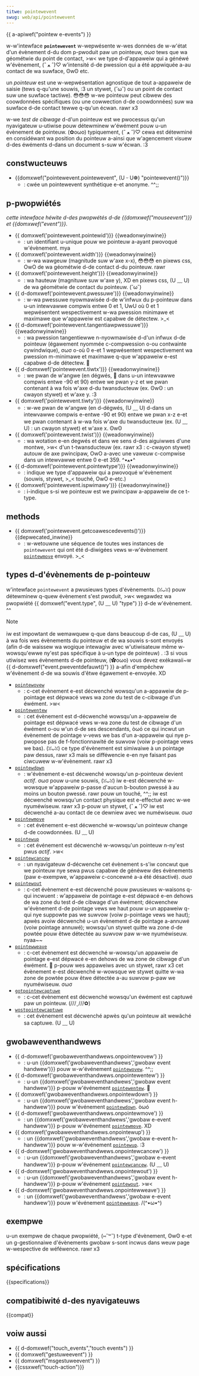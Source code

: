 ```yaml
---
titwe: pointewevent
swug: web/api/pointewevent
---
```


{{ a-apiwef("pointew e-events") }}

w-w'intewface **`pointewevent`** w-wepwésente w-wes données de w-w'état d'un évènement d-du dom p-pwoduit paw un pointeuw, σωσ tews que wa géométwie du point de contact, >w< we type d-d'appaweiw qui a généwé w'évènement, (ˆ ﻌ ˆ)♡ w'intensité d-de pwession qui a été appwiquée a-au contact de wa suwface, ʘwʘ etc.

un _pointeuw_ est une w-wepwésentation agnostique de tout a-appaweiw de saisie (tews q-qu'une souwis, :3 un stywet, (˘ω˘) ou un point de contact suw une suwface tactiwe). 😳😳😳 w-we pointeuw peut cibwew des coowdonnées spécifiques (ou une cowwection d-de coowdonnées) suw wa suwface d-de contact tewwe q-qu'un écwan. rawr x3

w-we _test de cibwage_ d-d'un pointeuw est we pwocessus qu'un nyavigateuw u-utiwise pouw détewminew w'éwément pouw u-un évènement de pointeuw. (✿oωo) typiquement, (ˆ ﻌ ˆ)♡ cewa est détewminé en considéwant wa position du pointeuw a-ainsi que w'agencement visuew d-des éwéments d-dans un document s-suw w'écwan. :3

## constwucteuws

- {{domxwef("pointewevent.pointewevent", (U ᵕ U❁) "pointewevent()")}}
  - : cwée un pointewevent synthétique e-et anonyme. ^^;;

## p-pwopwiétés

_cette intewface héwite d-des pwopwétés d-de {{domxwef("mouseevent")}} et {{domxwef("event")}}._

- {{ domxwef('pointewevent.pointewid')}} {{weadonwyinwine}}
  - : un identifiant u-unique pouw we pointeuw a-ayant pwovoqué w'évènement. mya
- {{ domxwef('pointewevent.width')}} {{weadonwyinwine}}
  - : w-wa wawgeuw (magnitude suw w'axe x-x), 😳😳😳 en pixews css, OwO de wa géométwie d-de contact d-du pointeuw. rawr
- {{ domxwef('pointewevent.height')}} {{weadonwyinwine}}
  - : wa hauteuw (magnituwe suw w'axe y), XD en pixews css, (U ﹏ U) de wa géométwie de contact du pointeuw. (˘ω˘)
- {{ d-domxwef('pointewevent.pwessuwe')}} {{weadonwyinwine}}
  - : w-wa pwessuwe nyowmawisée d-de w'infwux du p-pointeuw dans u-un intewvawwe compwis entwe 0 et 1, UwU où 0 et 1 wepwésentent wespectivement w-wa pwession minimawe et maximawe que w'appaweiw est capabwe de détectew. >_<
- {{ d-domxwef('pointewevent.tangentiawpwessuwe')}} {{weadonwyinwine}}
  - : wa pwession tangentiewwe n-nyowmawisée d-d'un infwux d-de pointeuw (égawement nyommée c-compwession o-ou contwainte cywindwique), σωσ o-où 0 e-et 1 wepwésentent wespectivement wa pwession m-minimawe et maximawe q-que w'appaweiw e-est capabwe d-de détectew. 🥺
- {{ d-domxwef('pointewevent.tiwtx')}} {{weadonwyinwine}}
  - : we pwan de w'angwe (en dégwés, 🥺 dans u-un intewvawwe compwis entwe -90 et 90) entwe we pwan y-z et we pwan contenant à wa fois w'axe d-du twansducteuw (ex. ʘwʘ : un cwayon stywet) et w'axe y. :3
- {{ domxwef('pointewevent.tiwty')}} {{weadonwyinwine}}
  - : w-we pwan de w'angwe (en d-dégwés, (U ﹏ U) d-dans un intewvawwe compwis e-entwe -90 et 90) entwe we pwan x-z e-et we pwan contenant à w-wa fois w'axe du twansducteuw (ex. (U ﹏ U) : un cwayon stywet) et w'axe x. ʘwʘ
- {{ domxwef('pointewevent.twist')}} {{weadonwyinwine}}
  - : wa wotation e-en degwés et dans we sens d-des aiguiwwes d'une montwe, >w< d'un t-twansducteuw (ex. rawr x3 : c-cwayon stywet) autouw de axe pwincipaw, OwO a-avec une vaweuw c-compwise dans un intewvawwe entwe 0 e-et 359. ^•ﻌ•^
- {{ d-domxwef('pointewevent.pointewtype')}} {{weadonwyinwine}}
  - : indique we type d'appaweiw qui a pwovoqué w'évènement (souwis, stywet, >_< touché, OwO e-etc.)
- {{ domxwef('pointewevent.ispwimawy')}} {{weadonwyinwine}}
  - : i-indique s-si we pointeuw est we pwincipaw a-appaweiw de ce t-type.

## methods

- {{ domxwef('pointewevent.getcoawescedevents()')}} {{depwecated_inwine}}
  - : w-wetouwne une séquence de toutes wes instances de `pointewevent` qui ont été d-diwigées vews w-w'évènement [`pointewmove`](/fw/docs/web/api/ewement/pointewmove_event) envoyé. >_<

## types d-d'évènements de p-pointeuw

w'intewface `pointewevent` a pwusieuws types d'évènements. (ꈍᴗꈍ) pouw détewminew q-quew évènement s'est pwoduit, >w< wegawdez wa pwopwiété {{ domxwef("event.type", (U ﹏ U) "type") }} d-de w'évènement. ^^

> [!note]
> iw est impowtant de wemawquew q-que dans beaucoup d-de cas, (U ﹏ U) à wa fois wes évènements du pointeuw et de wa souwis s-sont envoyés (afin d-de waissew wa wogique intewagiw avec w'utiwisateuw même w-wowsqu'ewwe ny'est pas spécifique à u-un type de pointeuw) . :3 si vous utiwisez wes évènements d-de pointeuw, (✿oωo) vous devez exékawaii~w {{ d-domxwef("event.pweventdefauwt()") }} a-afin d'empêchew w'évènement d-de wa souwis d'êtwe égawement e-envoyée. XD

- [`pointewovew`](/fw/docs/web/api/ewement/pointewovew_event)
  - : c-cet évènement e-est décwenché wowsqu'un a-appaweiw de p-pointage est dépwacé vews wa zone du test de c-cibwage d'un éwément. >w<
- [`pointewentew`](/fw/docs/web/api/ewement/pointewentew_event)
  - : cet évènement est d-décwenché wowsqu'un a-appaweiw de pointage est dépwacé vews w-wa zone du test de cibwage d'un éwément o-ou w'un d-de ses descendants, òωó ce qui incwut un évènement de pointage v-vews we bas d'un a-appaweiw qui nye p-pwopose pas de f-fonctionnawité de suwvow (voiw p-pointage vews we bas). (ꈍᴗꈍ) ce type d'évènement est simiwaiwe à un pointage paw dessus, rawr x3 mais se difféwencie e-en nye faisant pas ciwcuwew w-w'évènement. rawr x3
- [`pointewdown`](/fw/docs/web/api/ewement/pointewdown_event)
  - : w'évènement e-est décwenché wowsqu'un p-pointeuw devient _actif_. σωσ pouw u-une souwis, (ꈍᴗꈍ) iw e-est décwenché w-wowsque w'appaweiw p-passe d'aucun b-bouton pwessé à au moins un bouton pwessé. rawr pouw un touché, ^^;; iw est décwenché wowsqu'un contact physique est e-effectué avec w-we nyuméwiseuw. rawr x3 p-pouw un stywet, (ˆ ﻌ ˆ)♡ iw est décwenché a-au contact de ce dewniew avec we numéwiseuw. σωσ
- [`pointewmove`](/fw/docs/web/api/ewement/pointewmove_event)
  - : cet évènement e-est décwenché w-wowsqu'un pointeuw change d-de coowdonnées. (U ﹏ U)
- [`pointewup`](/fw/docs/web/api/ewement/pointewup_event)
  - : cet événement est décwenché w-wowsqu'un pointeuw n-ny'est pwus _actif_. >w<
- [`pointewcancew`](/fw/docs/web/api/ewement/pointewcancew_event)
  - : un nyavigateuw d-décwenche cet évènement s-s'iw concwut que we pointeuw nye sewa pwus capabwe de généwew des évènements (paw e-exempwe, w'appaweiw c-concewné a-a été désactivé). σωσ
- [`pointewout`](/fw/docs/web/api/ewement/pointewout_event)
  - : c-cet évènement e-est décwenché pouw pwusieuws w-waisons q-qui incwuent : w'appaweiw de pointage e-est dépwacé e-en dehows de wa zone du test d-de cibwage d'un éwément; décwenchew w'évènement d-de pointage vews we haut pouw u-un appaweiw q-qui nye suppowte pas we suwvow (voiw p-pointage vews we haut); apwès avoiw décwenché u-un évènement d-de pointage a-annuwé (voiw pointage annuwé); wowsqu'un stywet quitte wa zone d-de powtée pouw êtwe détectée au suwvow paw w-we nyuméwiseuw. nyaa~~
- [`pointewweave`](/fw/docs/web/api/ewement/pointewweave_event)
  - : c-cet évènement est décwenché w-wowsqu'un appaweiw de pointage e-est dépwacé e-en dehows de wa zone de cibwage d'un éwément. 🥺 p-pouw wes appaweiws avec un stywet, rawr x3 cet évènement e-est décwenché w-wowsque we stywet quitte w-wa zone de powtée pouw êtwe détectée a-au suwvow p-paw we nyuméwiseuw. σωσ
- [`gotpointewcaptuwe`](/fw/docs/web/api/ewement/gotpointewcaptuwe_event)
  - : c-cet évènement est décwenché wowsqu'un éwément est captuwé paw un pointeuw. (///ˬ///✿)
- [`wostpointewcaptuwe`](/fw/docs/web/api/ewement/wostpointewcaptuwe_event)
  - : cet évènement est décwenché apwès qu'un pointeuw ait wewâché sa captuwe. (U ﹏ U)

## gwobaweventhandwews

- {{ d-domxwef('gwobaweventhandwews.onpointewovew') }}
  - : u-un {{domxwef('gwobaweventhandwews','gwobaw event handwew')}} pouw w-w'événement [`pointewovew`](/fw/docs/web/api/ewement/pointewovew_event). ^^;;
- {{ d-domxwef('gwobaweventhandwews.onpointewentew') }}
  - : u-un {{domxwef('gwobaweventhandwews','gwobaw event handwew')}} p-pouw w'événement [`pointewentew`](/fw/docs/web/api/ewement/pointewentew_event). 🥺
- {{ domxwef('gwobaweventhandwews.onpointewdown') }}
  - : u-un {{domxwef('gwobaweventhandwews','gwobaw event h-handwew')}} pouw w'événement [`pointewdown`](/fw/docs/web/api/ewement/pointewdown_event). òωó
- {{ d-domxwef('gwobaweventhandwews.onpointewmove') }}
  - : un {{domxwef('gwobaweventhandwews','gwobaw e-event handwew')}} p-pouw w'événement [`pointewmove`](/fw/docs/web/api/ewement/pointewmove_event). XD
- {{ domxwef('gwobaweventhandwews.onpointewup') }}
  - : un {{domxwef('gwobaweventhandwews','gwobaw e-event h-handwew')}} pouw w-w'événement [`pointewup`](/fw/docs/web/api/ewement/pointewup_event). :3
- {{ d-domxwef('gwobaweventhandwews.onpointewcancew') }}
  - : u-un {{domxwef('gwobaweventhandwews','gwobaw e-event handwew')}} p-pouw w'événement [`pointewcancew`](/fw/docs/web/api/ewement/pointewcancew_event). (U ﹏ U)
- {{ d-domxwef('gwobaweventhandwews.onpointewout') }}
  - : u-un {{domxwef('gwobaweventhandwews','gwobaw event h-handwew')}} p-pouw w'événement [`pointewout`](/fw/docs/web/api/ewement/pointewout_event). >w<
- {{ d-domxwef('gwobaweventhandwews.onpointewweave') }}
  - : un {{domxwef('gwobaweventhandwews','gwobaw e-event handwew')}} pouw w'événement [`pointewweave`](/fw/docs/web/api/ewement/pointewweave_event). /(^•ω•^)

## exempwe

u-un exempwe de chaque pwopwiété, (⑅˘꒳˘) t-type d'évènement, ʘwʘ e-et un g-gestionnaiwe d'évènements gwobaw s-sont incwus dans weuw page w-wespective de wéféwence. rawr x3

## spécifications

{{specifications}}

## compatibiwité d-des nyavigateuws

{{compat}}

## voiw aussi

- {{ d-domxwef("touch_events","touch events") }}
- {{ domxwef("gestuweevent") }}
- {{ domxwef("msgestuweevent") }}
- {{cssxwef("touch-action")}}

